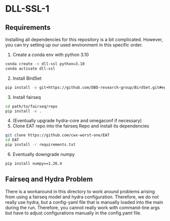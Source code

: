 # DLL-SSL-1

## Requirements
Installing all dependencies for this repository is a bit complicated. However, you can try setting up our used environment in this specific order.

1. Create a conda env with python 3.10
```bash
conda create -n dll-ssl python=3.10
conda activate dll-ssl
```

2. Install BirdSet
```bash
pip install -e git+https://github.com/DBD-research-group/BirdSet.git#egg=birdset
```

3. Install fairseq
```bash
cd path/to/fairseq/repo
pip install -e .
```
   
4. (Eventually upgrade hydra-core and omegaconf if necessary)
5. Clone EAT repo into the fairseq Repo and install its dependencies
```bash
git clone https://github.com/cwx-worst-one/EAT
cd EAT
pip install -r requirements.txt
```

6. Eventually downgrade numpy
```bash
pip install numpy==1.26.4
```

## Fairseq and Hydra Problem
There is a workaround in this directory to work around problems arising from using a fairseq model and hydra configuration. Therefore, we do not really use hydra, but a config-yaml file that is manually loaded into the main during the run. Therefore, you cannot really work with command-line args but have to adjust configurations manually in the config.yaml file.

<!---
## Open problems that i currently see
- What exactly is mixup doing and does it help? (Implementation from EAT repo, not sure if this is what we are looking for)
- How can we include training on a subset of vocal data here using the birdset
- Is Accuracy correctly calculated? Seems to be on one single value throughout the whole training (or maybe our model is always guessing the same class, which would lead to the same results)
- More thoughts on the accuracy problem. In a multi label setting with few true labels per instance, guessing 0 all the way is a strategy to reach like 95% accuracy but still only
guess randomly. Therefore, accuracy is a bad measure here, maybe try to implement other.
- What are good training parameters to finetune the last layer?
- Slurm Script has to be done but be aware of the Fairseq and Hydra Problem described above!
- Do a comparison of a pretrained backbone versus none.
- If not already clear from the top, I am not at all confident, that the saved requirements.txt will work on the server, so this may be problematic. However, it should be wokring with the envs the devs have prepared themselves.
-->
